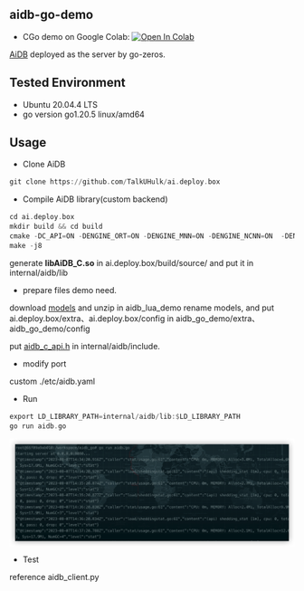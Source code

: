 ## aidb-go-demo

* CGo demo on Google Colab: [![Open In Colab](https://colab.research.google.com/assets/colab-badge.svg)](https://colab.research.google.com/drive/15DTMnueAv2Y3UMk7lhXMMN_VVUCBA0qh?usp=drive_link)

[AiDB](https://github.com/TalkUHulk/ai.deploy.box) deployed as the server by go-zeros.

## Tested Environment

* Ubuntu 20.04.4 LTS
* go version go1.20.5 linux/amd64


## Usage

* Clone AiDB
```asm
git clone https://github.com/TalkUHulk/ai.deploy.box
```

* Compile AiDB library(custom backend)

```asm
cd ai.deploy.box
mkdir build && cd build
cmake -DC_API=ON -DENGINE_ORT=ON -DENGINE_MNN=ON -DENGINE_NCNN=ON  -DENGINE_TNN=OFF -DENGINE_OPV=OFF -DENGINE_PPLite=OFF -DENGINE_NCNN_WASM=OFF -DBUILD_SAMPLE=OFF ../
make -j8
```
generate **libAiDB_C.so** in ai.deploy.box/build/source/ and put it in internal/aidb/lib

* prepare files demo need.

download [models](https://github.com/TalkUHulk/ai.deploy.box/releases/download/1.0.0/models-lite.zip) and unzip in aidb_lua_demo rename models, and put ai.deploy.box/extra、ai.deploy.box/config in aidb_go_demo/extra、 aidb_go_demo/config

put [aidb_c_api.h](https://github.com/TalkUHulk/ai.deploy.box/blob/main/source/c_api/aidb_c_api.h) in internal/aidb/include.


* modify port

custom ./etc/aidb.yaml

* Run

```asm
export LD_LIBRARY_PATH=internal/aidb/lib:$LD_LIBRARY_PATH
go run aidb.go
```

<p align="center">
 <img src="./doc/run.png" align="middle"/>
<p align="center">

* Test

reference aidb_client.py




